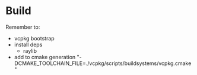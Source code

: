# Build

Remember to:

- vcpkg bootstrap
- install deps
    - raylib
- add to cmake generation "-DCMAKE_TOOLCHAIN_FILE=./vcpkg/scripts/buildsystems/vcpkg.cmake"